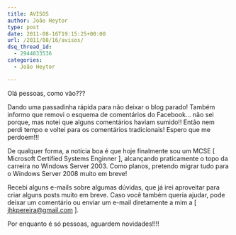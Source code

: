 ```yaml
---
title: AVISOS
author: João Heytor
type: post
date: 2011-08-16T19:15:25+00:00
url: /2011/08/16/avisos/
dsq_thread_id:
  - 2944833536
categories:
  - João Heytor

---
```

Olá pessoas, como vão???

Dando uma passadinha rápida para não deixar o blog parado! Também informo que removi o esquema de comentários do Facebook&#8230; não sei porque, mas notei que alguns comentários haviam sumido!! Então nem perdi tempo e voltei para os comentários tradicionais! Espero que me perdoem!!!

De qualquer forma, a notícia boa é que hoje finalmente sou um MCSE [ Microsoft Certified Systems Enginner ], alcançando praticamente o topo da carreira no Windows Server 2003. Como planos, pretendo migrar tudo para o Windows Server 2008 muito em breve!

Recebi alguns e-mails sobre algumas dúvidas, que já irei aproveitar para criar alguns posts muito em breve. Caso você também queria ajudar, pode deixar um comentário ou enviar um e-mail diretamente a mim a [ jhkpereira@gmail.com ].

Por enquanto é só pessoas, aguardem novidades!!!!